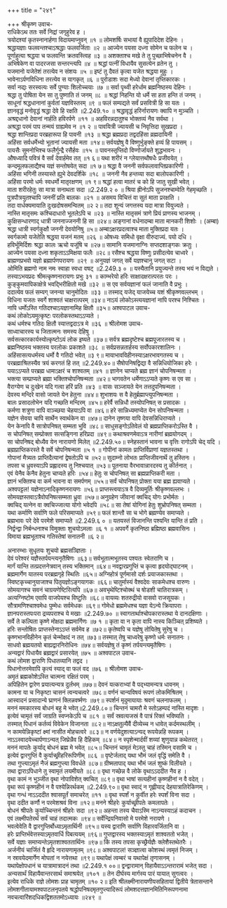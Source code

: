 +++
title = "२४९"

+++
श्रीकृष्ण उवाच-  
राधिकेऽथ ततः सर्वे निद्रां जगृहुरेव ह ।  
त्रयोदश्यां कृतस्नानार्हणा विदायमाप्नुवन् ॥१ ॥
लोमशर्षिः सभायां वै ह्युपादिदेश देहिनः ।  
श्रद्धायज्ञाः फलवन्तश्चाऽश्रद्धाः फलवर्जिताः ॥२ ॥
आज्येन पयसा दध्ना सोमेन च फलेन च ।  
पूर्णाहुत्या श्रद्धया च फलवन्ति क्रतवस्त्विह ॥३ ॥
अशक्ताश्च मखे ते तु पुच्छाभिषेचनेन वै ।  
अभिषेकेण वा पादरजसा सन्तरन्त्यपि ॥४ ॥
श्रद्धां पत्नीं विधायैव सुसत्येन व्रतेन तु ।  
यजमानो यजेतेशं तरत्येव न संशयः ॥५ ॥
इष्टं तु दैवतं कृत्वा यजेत श्रद्धया मुहुः ।  
भावेनाऽर्पणविधिना तरत्येव स यागकृत् ॥६ ॥
पुरोडाशः सदा मेध्यो देवानां तृप्तिकारकः ।  
सर्वा नद्यः सरस्वत्यः सर्वे पुण्याः शिलोच्चयाः ॥७ ॥
सर्वा पृथ्वी हरेर्धाम ब्रह्मनिष्ठस्य देहिनः ।  
श्रद्धा तु पोषिता येन सा तु पुष्णाति तं जनम् ॥८ ॥
श्रद्धां निहन्ति यो धर्मे सा हता हन्ति तं जनम् ।  
साधूनां श्रद्धधानानां कुर्वतां यज्ञविस्तरम् ॥९ ॥
फलं सम्पद्यते सर्वं प्रसवित्री हि सा यतः ।  
ज्ञानवृद्धं मनोवृद्धं श्रद्धा देवे हि रक्षति ॥2.249.१० ॥
श्रद्धावृद्धं हरिर्नारायणः क्वापि न मुञ्चति ।  
अश्रद्दधानो देवानां नार्हति हविरर्पणे ॥११ ॥
अहविरन्नदातुश्च भोक्तव्यं नैव सर्वथा ।  
अश्रद्धा परमं पाप तन्मयं ग्राह्यमेव न ॥१ २ ॥
पावयित्री ज्यायसी च निवृत्तिदा सुखप्रदा ।  
श्रद्धा शान्तिप्रदा परब्रहारूपा हि पावनी ॥१३ ॥
श्रद्धा ब्रह्मप्रदा तद्वदहिंसा व्रह्मदायिनी ।  
अहिंसा सर्वधर्मेभ्यो भूतानां ज्यायसी मता ॥१४॥
सर्वयज्ञेषु वै विष्णुर्भुङ्क्ते हव्यं हि पायसम् ।  
पायसैः सुमनोभिश्च फलैर्गुन्द्रै रसैर्हवः ॥१५ ॥
पावनस्तृप्तिदो विप्णोर्जायते शुद्धभावनः ।  
औषध्यादि पवित्रं वै सर्वं देवार्हमेव तत् ॥१ ६॥
यथा शरीरं न ग्लेयात्तथौषधैः प्रजीवयेत् ।  
कन्दमूलफलाद्यैश्च यज्ञं सन्तोषयेत् सदा ॥१ ७॥
श्रद्धा वै जननी सर्वफलावाप्तिप्रकारिणी ।  
अहिंसा भगिनी तस्यास्ते ह्युभे देवदर्शिके ॥१८ ॥
जननी नैव हन्तव्या सदा बालोपकारिणी ।  
अहिंसा परमो धर्मः स्वधर्मो मातृरक्षणम् ॥१ ९॥
श्रद्धां हत्वा मातरं च को हि जातु सुखी भवेत् ।  
माता शरीरहेतुः सा मात्रा सनाथता सदा ॥2.249.२ ० ॥
श्रिया ह्रीनोऽपि सुजनश्चाम्वेति गेहमृच्छति ।  
पुत्रपौत्रयुतश्चापि जननीं प्रति बालकः ॥२१ ॥
असमय विचित्तं वा सुतं माता प्ररक्षति ।  
तदा वार्धक्यमायाति दुःखदोषसमन्वितम् ॥२ २॥
तदा शून्यं जगत्तस्य यदा मात्रा वियुज्यते ।  
नास्ति मातृसमः कश्चिदाधारो भूतलेऽपि च ॥२३ ॥
नास्ति मातृसमं त्राणे प्रियं प्राणस्य भाजनम् ।  
कुक्षिसन्धारणाद् धात्री जननाज्जननी हि सा ॥२४॥
अङ्गानां वर्धनादम्बा माता मानकरी शिशोः । (अम्बा)  
श्रद्धा धात्री स्वर्गकुक्षौ जननी देवयोनिषु ॥५॥
अम्बाऽक्षरप्रदत्वाश्च माता मुक्तिप्रदा यतः ।  
स्वर्गकामो यजेतेति श्रद्धया यजनं मतम् ॥२६ ॥
ओषध्यः समिधो वृक्षा वीरुदाज्यं. पयो दधि ।  
हविर्भूमिर्दिशः श्रद्धा कालः ऋचो यजूंषि च ॥२७॥
सामानि यजमानाग्निः सप्तदशाङ्गकः क्रतुः ।  
आज्येन पयसा दध्ना शकृताऽऽमिक्षया फलैः ॥२८॥
रसैश्च श्रद्धया विष्णुः प्रसीदत्येव चाध्वरे ।  
ब्राह्मणप्रभवो यज्ञो ब्रह्मार्पणपरायणः ॥२९ ॥
अनुयज्ञं जगत् सर्वे यज्ञश्चानु जगत् सटा ।  
ओमिति ब्रह्मणो नाम नमः स्वाहा स्वधा वषट् ॥2.249.३ ० ॥
यस्यैतानि प्रयुज्यन्ते तस्य भयं न विद्यते ।  
तस्याऽभयप्रदः श्रीमत्कृष्णनारायणः प्रभुः ३१ ॥
काम्भरेयो हरिः साक्षादक्षरात्परतः परः ।  
कुङ्कुमवापिकाक्षेत्रे भवद्भिरीक्षितो मखे ॥३२ ॥
स एव सर्वयज्ञानां फलं जानाति वै प्रभुः ।  
ददात्येव फलं सम्यग् जनन्या चानुमोदितः ॥३३ ॥
तस्माद् यजेद् याजयेच्च यशं श्रीकृष्णवल्लभम् ।  
विधिना यजतः स्वर्गे शाश्वतं चाक्षरात्परम् ॥३४॥
नाऽयं लोकोऽस्त्ययज्ञानां नापि परश्च निश्चितः ।  
नापि धर्मोऽस्ति गतिदश्चाऽयज्ञानामिह क्षितौ ॥३५॥
अश्वपाटल उवाच-  
कथं लोकोऽयमुत्कृष्टः परलोकस्तथाऽऽप्यते ।  
कथं धर्मश्च गतिदः क्षितौ स्यात्तद्वदाऽत्र मे ॥३६ ॥
श्रीलोमश उवाच-  
साध्वाचारस्य च जितात्मनः समस्य देहिषु ।  
सर्वसत्कारकार्यस्योत्कृष्टोऽयं लोक इष्यते ॥३७॥
सर्वत्र ब्रह्मदृष्टेश्च ब्रह्मपूजारतस्य च ।  
ब्रह्मनिष्ठस्य भक्तस्य परलोकः प्रकाशते ॥३८ ॥
सर्वप्रसन्नतार्हस्य सर्वोपकारशालिनः ।  
अहिंसासत्यधर्मस्य धर्मो वै गतिदो भवेत् ॥३ ९॥
मायाभावविहीनस्याऽक्षरभावगतस्य च ।  
परब्रह्माश्रितस्यैव त्रयं करगतं हि तत् ॥2.249.४०॥
सैषोपनिषद्विद्या वै सन्निधियोजिका हरेः ।  
ययाऽऽप्यते परब्रह्म धामाऽक्षरं च शाश्वतम् ॥४१ ॥
ज्ञानेन चाप्यते ब्रह्म ज्ञानं चोपनिषन्मता ।  
भक्त्या सम्प्राप्यते ब्रह्मा भक्तिश्चोपनिषन्मता ॥४२॥
भागवतेन धर्मेणाऽऽप्यते कृष्णः स एव सा ।  
वैराग्येण च दुःखेन यदि गत्वा हरिं प्रति ॥४३ ॥
वासः सञ्जायते येन तत्तदुपनिषन्मता ।  
देवस्य मन्दिरे वासो जायते येन हेतुना ॥४४॥
शुभाशयः स वै हेतुर्ब्रह्माप्त्युपनिषन्मता ।  
बालः प्रसादलोभेन यदि गच्छति मन्दिरम् ॥४५॥
हरेर्वै सन्निधौ तस्योपनिषत् स प्रसादकः ।  
कर्मणा शत्रुणा वापि वाञ्च्छया चेहयाऽपि वा ॥४६॥
हरे सान्निध्यमाप्येत येन सोपनिषन्मता ।  
यज्ञेन सेवया चापि सार्थेन स्वार्थकेन वा ॥४७॥
दानेन तृष्णया वापि देवसन्निधिराप्यते ।  
येन केनापि वै सात्रोपनिषत् सम्मता भुवि ॥४८॥
साधुसङ्गोऽतिवेलं यो ब्रह्मप्राप्तिकरोऽस्ति वै ।  
स चोपनिषत् सम्प्रोक्ता सत्सङ्गिना हरिप्रदा ॥४९॥
कथाश्रवणमेवाऽत्र नारीणां ब्रह्मयोगदम् ।  
सा चोपनिषद् बोध्यैव येन नारायणो मिलेत् ॥2.249.५०॥
स्नेहस्तानं भावना च वृत्तिः रागोऽपि चेद् यदि ।  
ब्रह्मप्राप्तिकरस्ते वै सर्वे चोपनिषन्मता ॥५ १ ॥
गोपीनां कामतः प्राप्तिर्विप्राणां यज्ञतस्तथा ।  
गोपानां मैत्र्यतः प्राप्तिदैत्यानां द्वेषतोऽपि च ॥५२॥
सुदाम्नो लोभतः प्राप्तिजीवनार्थॆ तु हस्तिनः ।  
तपसा च ध्रुवस्याऽपि प्रह्लादस्य तु निश्चयात् ॥५३॥
पूतनाया वैरभावान्नारदस्य तु कीर्तनात् ।  
एवं येनैव केनैव हेतुना चाप्यते हरिः ॥५४॥
हेतुः स चोपनिषत् सा ब्रह्मप्राप्तिकरी मता ।  
ज्ञानं भक्तिश्च वा कर्म भावना वा समर्पणम् ॥५५॥
सर्वं चोपनिषत् प्रोक्ता यया ब्रह्म ह्यवाप्यते ।  
अश्वपट्टल! यज्ञेनाऽनादिकृष्णनरायणः ॥५६॥
प्राप्तस्त्वयाऽत्र वै दिव्यमूर्तिः श्रीकृष्णवल्लभः ।  
सोमयज्ञस्तवाऽत्रैवोपनिषत्सम्मता ध्रुवा ॥५७॥
अनुग्रहेण जीवानां क्वचिद् योगः प्रभोर्मतः ।  
क्वचिद् यत्नेन वा क्वचिज्जात्या योगो भवेदपि ॥५८॥
सा तेषां योगिनां हेतुः शुभ्रोपनिषत् सम्मता ।  
यथा कर्माणि सर्वाणि फले परिसमाप्यते ॥५९॥
फलं शान्तौ सा च भोगे ब्रह्मण्येव समाप्यते ।  
ब्रह्मभावः परे देवे परमेशे समाप्यते ॥2.249.६ ० ॥
यतयस्तं विजानन्ति पश्यन्ति यान्ति तं प्रति ।  
निर्द्वन्द्वा निर्बन्धनाश्च विमुक्ताः शुचयोऽमलाः ॥६ १ ॥
अपवर्गे कृतनिष्ठा ब्रह्मिष्ठा ब्रह्मवासिनः ।  
विमाया ब्रह्मभूताश्च गतिस्तेषां सनातनी ॥६ २॥
    
अनारम्भाः सुधृतयः शुचयो ब्रह्मसञ्ज्ञिताः ।  
देवं परेश्वरं यज्ञैस्तर्पयन्त्यनृतैषिणः ॥६३॥
सर्वभूतात्मभूतस्य पश्यतः स्वेतराणि च ।  
मार्गं यान्ति तत्प्रदत्तनेत्रवान् तस्य भक्तिमान् ॥६४॥
नवद्वारप्रगुप्तिं च कृत्वा हृदयोद्घाटनम् ।  
ब्रह्ममार्गेण यातस्य परब्रह्मगृहे स्थितिः ॥६५॥
अग्निहोत्रं पूर्णमासो दर्शः प्रयाजकास्तथा ।  
स्विष्टकृच्चानुयाजाश्च पितृयज्ञोऽङ्गयागकः ॥६६॥
चातुर्मास्यं वैश्वदेवः साकमेधश्च वारुणः ।  
सोमयागश्च सवनं चाग्रयणेष्टिरित्यपि ॥६७॥
अवभृथेष्टिश्चोक्थं च षोडशी चातिरात्रकम् ।  
अत्यग्निष्टोम एवापि वाजपेयश्च विष्टुतिः ॥६८॥
वायव्यः शतरुद्रीयो वासवो राजसूयकः ।  
सौत्रामणिश्चाश्वमेधः पुम्मेधः सर्वमेधकः ॥६९॥
गोमेधो ब्रह्ममेधश्च यज्ञा येऽन्ये क्रियापराः ।  
ज्ञानपरास्तपःपरा द्रव्यपराश्च ये मखाः ॥2.249.७० ॥
स्वागतार्थाश्चोपकारास्तथा ये दानदक्षिणाः ।  
सर्वे ते कल्पिता कृष्णे मोक्षदा ब्रह्ममार्गिणः ॥७ १ ॥
कृता वा न कृता वापि नास्य किञ्चित् प्रशिष्यते ।  
हरिः सन्तोषितः प्राप्तस्तेनाऽऽप्तं सर्वमेव ह ॥७२॥
कृतेष्वपि च यज्ञेषु तोयितेषु सुरेषु च ।  
कृष्णभानविहीनेन कृतं चेन्मोक्षदं न तत् ॥७३॥
तस्मात् तेषु चाध्वरेषु कृष्णो धर्मः सनातनः ।  
साधवो ब्रह्मयतयो बाह्यद्वारनिरोधिनः ॥७४॥
सर्वयज्ञेषु तं कृष्णं तर्पयन्त्यमृतैषिणः ।  
अन्यद्वारं पिधायैव ब्रह्मद्वारं प्रसारयेत् ॥७५ ॥
अश्वपाटल उवाच-  
कथं लोमश द्वाराणि पिधातव्यानि तद्वद ।  
पिधानोत्तरमेवापि कृत्यं स्याद् वा फलं वद ॥७६ ॥
श्रीलोमश उवाच-  
अमृतं ब्रह्मकोशेऽस्ति चात्मना रक्षितं परम् ।  
अपिहितेन द्वारेण प्रयात्यन्यत्र दुर्लभम् ॥७७॥
देवनं यत्कराभ्यां वै पद्भ्यामन्यत्र धावनम् ।  
कामना या च निकृष्टा चासनं त्वन्यचत्वरे ॥७८॥
वर्णनं चान्यविषयं रूपणं लोकमिश्रितम् ।  
आस्वादनं प्रसादान्ये घ्राणनं क्लिन्नवर्ष्मणः ॥७९॥
स्पर्शनं मृदुमायायाः श्रवणं चलनाफलम् ।  
मननं ममकारस्य बोधनं बहु मे भवेत्॥2.249.८०॥
चिन्तनं चामरौ मे स्तोऽहम्पदं नास्ति मादृशः ।  
इत्येवं चामृतं सर्वं जाग्रति स्वप्नकेऽपि च ॥८१ ॥
सर्वं स्रवत्यजस्रं वै पात्रं रिक्तं भविष्यति ।  
तस्मात् पिधानं कर्तव्यं विवेकेन विजानता ॥८२॥
नाऽक्षतुल्यैवैं दीव्येच्च न धावेत् कर्दमस्थलीम् ।  
न कामयेन्निकृष्टां क्ष्मां नासीत मोहचत्वरे ॥८३॥
न वर्णयेदुशत्याऽन्यद् रूपयेन्नहि रूपकम् ।  
नाऽऽस्वादयेच्चार्पणाऽन्यत् जिघ्रेन्नैव हि दैहिकम् ॥८४॥
न स्पृशेन्मार्दवीं शय्यां शृणुयान्न कथेतरत् ।  
मननं मापतेः कुर्याद् बोधनं ब्रह्म मे भवेत् ॥८५॥
चिन्तनं चामृतं मेऽस्तु चाहं तस्मिन् वसामि च ।  
इत्येवं द्वारगुप्तिं वै कुर्याच्छ्रीहरिरूपिणीम् ॥८६ ॥
वृष्टेर्जलाद् यथा भौमं जलं वृद्धिं समेति वै ।  
तथा गुप्त्याऽमृतं नैजं ब्रह्मगुप्त्या विवर्धते ॥८७॥
ग्रीष्मतापाद् यथा भौमं जलं शुष्कं विलीयते ।  
तथा द्वाराऽपिधाने तु स्वामृतं लयमीयते ॥८८॥
वृथा गच्छेन्न वै लोके वृथाऽऽददीत नैव ह ।  
वृथा कामं न भुञ्जीत वृथा नोपाविशेत् क्वचित् ॥८९॥
वृथा भाषां सत्यहीनां कृष्णहीनां न वै वदेत् ।  
वृथा रूपं कृष्णहीनं न वै पश्येन्निरर्थकम् ॥2.249.९०॥
वृथा स्वाद्ं न गृह्णीयाद् देहयात्रातिरेकिणम् ।  
वृथा गन्धं नाऽऽददीत श्वासपूर्तं समाचरेत् ॥११ ॥
वृथा स्पर्शं न कुर्वीत हरेः स्पर्शं विना सदा ।  
वृथा ददीत कर्णौ न परमेशश्रवं विना ॥१२॥
मनने श्रीहरेः कुर्याच्छ्रीपतेः कमलापतेः ।  
बोधनं श्रीपतेः कुर्याच्चिन्तनं श्रीहरेः सदा ॥९२॥
अहन्ता तस्य चैवाऽस्मि नाऽन्यस्याऽहं कदाचन ।  
एवं लक्ष्मीपतेरर्थं सर्वं चाहं तदात्मकः ॥९४॥
सर्वेन्द्रियनिवासो मे परमेशे नरायणे ।  
भवत्वेवेति वै द्वारगुप्तिर्बोध्याऽमृतार्थिनी ॥९५॥
यस्य द्वाराणि सर्वाणि विहारवर्जितानि वा ।  
हरेः प्राप्तिर्भवेत्तस्याऽमृतवार्धि पिबत्ययम् ॥९६॥
गुप्तद्वारस्य भक्तस्याऽमृतं शाश्वततो भजेत् ।  
सर्वे यज्ञाः समाप्यन्तेऽमृतशाश्वततार्थिनः ॥९७॥
किं तस्य तपसा कृच्छ्रैर्यज्ञैः क्लेशैस्तथेतरैः ।  
अर्जनीयं चार्जितं वै हृदि नारायणामृतम् ॥९८॥
अश्वपाटल! सञ्ज्ञात्वा कोशस्थं त्वमृतं निजम् ।  
न स्रावयेदमार्गेण मोघतां न नयेत्तथा ॥९९॥
यथापेक्षं त्वम्बरं च यथापेक्षं तृणासनम् ।  
यथापेक्षोपधानं च यात्रामात्रादनं तथा ॥2.249.१ ००॥
द्वन्द्वारामान् विहायैवाऽऽन्तरारामं भजेत् सदा ।  
अन्यसार्थं विहायैवान्तरसार्थ समाश्रयेत् ॥१०१ ॥
तेन दीर्घस्य मार्गस्य पारं यायात् सुगत्वरः ।  
इत्येव राधिके राज्ञे लोमशः प्राह चामृतम् ॥१० २॥
इति श्रीलक्ष्मीनारायणीयसहितायां द्वितीये त्रेतासन्ताने लोमशगीतायामश्वपाटलनृपतये श्रद्धोपनिषदमृतगुप्त्यादिरूपं लोमशदत्तज्ञानमितिनिरूपणनामा नवचत्वारिंशदधिकद्विशततमोऽध्यायः ॥२४९ ॥
    
    
